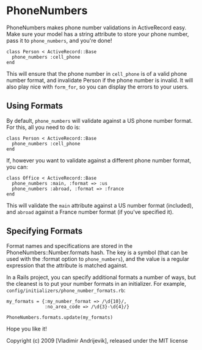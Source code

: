 PhoneNumbers
==============

PhoneNumbers makes phone number validations in ActiveRecord easy. Make sure your model
has a string attribute to store your phone number, pass it to `phone_numbers`, and
you're done!

    class Person < ActiveRecord::Base
      phone_numbers :cell_phone
    end

This will ensure that the phone number in `cell_phone` is of a valid phone number
format, and invalidate Person if the phone number is invalid. It will also play
nice with `form_for`, so you can display the errors to your users.

Using Formats
-------------

By default, `phone_numbers` will validate against a US phone number format. For this,
all you need to do is:

    class Person < ActiveRecord::Base
      phone_numbers :cell_phone
    end

If, however you want to validate against a different phone number format, you can:

    class Office < ActiveRecord::Base
      phone_numbers :main, :format => :us
      phone_numbers :abroad, :format => :france
    end

This will validate the `main` attribute against a US number format (included),
and `abroad` against a France number format (if you've specified it).

Specifying Formats
------------------

Format names and specifications are stored in the PhoneNumbers::Number.formats hash.
The key is a symbol (that can be used with the :format option to `phone_numbers`),
and the value is a regular expression that the attribute is matched against.

In a Rails project, you can specify additional formats a number of ways, but the cleanest is
to put your number formats in an initializer. For example, `config/initializers/phone_number_formats.rb`:

    my_formats = {:my_number_format => /\d{10}/,
                  :no_area_code => /\d{3}-\d{4}/}
    
    PhoneNumbers.formats.update(my_formats)

Hope you like it!

Copyright (c) 2009 [Vladimir Andrijevik], released under the MIT license
